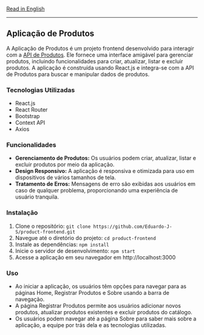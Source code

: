 [Read in English](README.en.md)

---

## Aplicação de Produtos

A Aplicação de Produtos é um projeto frontend desenvolvido para interagir com a [API de Produtos](https://github.com/Eduardo-J-S/product-management-api). Ele fornece uma interface amigável para gerenciar produtos, incluindo funcionalidades para criar, atualizar, listar e excluir produtos. A aplicação é construída usando React.js e integra-se com a API de Produtos para buscar e manipular dados de produtos.

### Tecnologias Utilizadas
- React.js
- React Router
- Bootstrap
- Context API
- Axios

### Funcionalidades
- **Gerenciamento de Produtos:** Os usuários podem criar, atualizar, listar e excluir produtos por meio da aplicação.
- **Design Responsivo:** A aplicação é responsiva e otimizada para uso em dispositivos de vários tamanhos de tela.
- **Tratamento de Erros:** Mensagens de erro são exibidas aos usuários em caso de qualquer problema, proporcionando uma experiência de usuário tranquila.

### Instalação
1. Clone o repositório: `git clone https://github.com/Eduardo-J-S/product-frontend.git`
2. Navegue até o diretório do projeto: `cd product-frontend`
3. Instale as dependências: `npm install`
4. Inicie o servidor de desenvolvimento: `npm start`
5. Acesse a aplicação em seu navegador em http://localhost:3000

### Uso
- Ao iniciar a aplicação, os usuários têm opções para navegar para as páginas Home, Registrar Produtos e Sobre usando a barra de navegação.
- A página Registrar Produtos permite aos usuários adicionar novos produtos, atualizar produtos existentes e excluir produtos do catálogo.
- Os usuários podem navegar até a página Sobre para saber mais sobre a aplicação, a equipe por trás dela e as tecnologias utilizadas.
